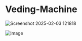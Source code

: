 # Veding-Machine
![Screenshot 2025-02-03 121818](https://github.com/user-attachments/assets/09a51110-854a-4f33-932c-c55690b502cd)

![image](https://github.com/user-attachments/assets/0a1fa66f-67e3-4c52-8461-00a1228647c8)

